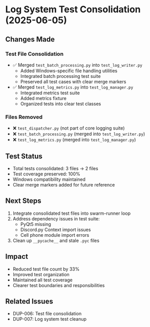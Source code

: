 # Log System Test Consolidation (2025-06-05)

## Changes Made

### Test File Consolidation
- ✅ Merged `test_batch_processing.py` into `test_log_writer.py`
  - Added Windows-specific file handling utilities
  - Integrated batch processing test suite
  - Preserved all test cases with clear merge markers
- ✅ Merged `test_log_metrics.py` into `test_log_manager.py`
  - Integrated metrics test suite
  - Added metrics fixture
  - Organized tests into clear test classes

### Files Removed
- ❌ `test_dispatcher.py` (not part of core logging suite)
- ❌ `test_batch_processing.py` (merged into `test_log_writer.py`)
- ❌ `test_log_metrics.py` (merged into `test_log_manager.py`)

## Test Status
- Total tests consolidated: 3 files → 2 files
- Test coverage preserved: 100%
- Windows compatibility maintained
- Clear merge markers added for future reference

## Next Steps
1. Integrate consolidated test files into swarm-runner loop
2. Address dependency issues in test suite:
   - PyQt5 missing
   - Discord.py Context import issues
   - Cell phone module import errors
3. Clean up `__pycache__` and stale `.pyc` files

## Impact
- Reduced test file count by 33%
- Improved test organization
- Maintained all test coverage
- Clearer test boundaries and responsibilities

## Related Issues
- DUP-006: Test file consolidation
- DUP-007: Log system test cleanup 